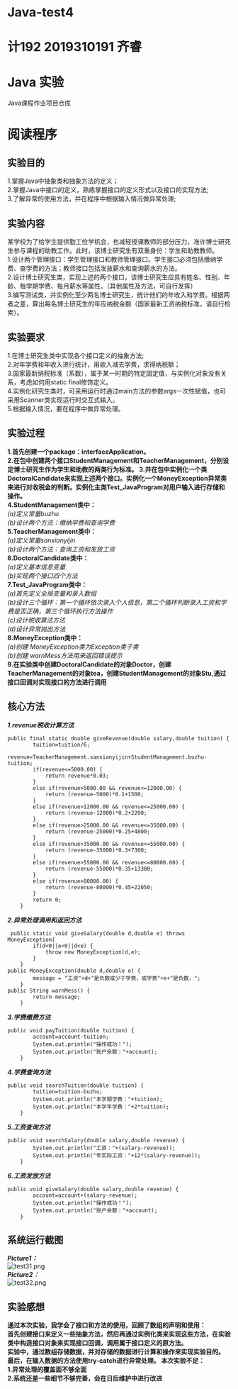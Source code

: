 # Java-test4
# 计192 2019310191 齐睿
# Java 实验
Java课程作业项目仓库
# 阅读程序
## 实验目的
1.掌握Java中抽象类和抽象方法的定义；   
2.掌握Java中接口的定义，熟练掌握接口的定义形式以及接口的实现方法;  
3.了解异常的使用方法，并在程序中根据输入情况做异常处理;    
## 实验内容
某学校为了给学生提供勤工俭学机会，也减轻授课教师的部分压力，准许博士研究生参与课程的助教工作。此时，该博士研究生有双重身份：学生和助教教师。  
1.设计两个管理接口：学生管理接口和教师管理接口。学生接口必须包括缴纳学费、查学费的方法；教师接口包括发放薪水和查询薪水的方法。  
2.设计博士研究生类，实现上述的两个接口，该博士研究生应具有姓名、性别、年龄、每学期学费、每月薪水等属性。（其他属性及方法，可自行发挥）  
3.编写测试类，并实例化至少两名博士研究生，统计他们的年收入和学费。根据两者之差，算出每名博士研究生的年应纳税金额（国家最新工资纳税标准，请自行检索）。  
## 实验要求
1.在博士研究生类中实现各个接口定义的抽象方法;  
2.对年学费和年收入进行统计，用收入减去学费，求得纳税额；  
3.国家最新纳税标准（系数），属于某一时期的特定固定值，与实例化对象没有关系，考虑如何用static  final修饰定义。  
4.实例化研究生类时，可采用运行时通过main方法的参数args一次性赋值，也可采用Scanner类实现运行时交互式输入。  
5.根据输入情况，要在程序中做异常处理。   
## 实验过程
**1.首先创建一个package：interfaceApplication。  
2.在包中创建两个接口StudentManagement和TeacherManagement，分别设定博士研究生作为学生和助教的两类行为标准。 
3.并在包中实例化一个类DoctoralCandidate来实现上述两个接口。实例化一个MoneyException异常类来进行对收税金的判断。实例化主类Test_JavaProgram对用户输入进行存储和操作。  
4.StudentManagement类中：**  
*(a)定义常量buzhu  
(b)设计两个方法：缴纳学费和查询学费*  
**5.TeacherManagement类中：**  
*(a)定义常量sanxianyijin  
(b)设计两个方法：查询工资和发放工资*  
**6.DoctoralCandidate类中：**  
*(a)定义基本信息变量  
(b)实现两个接口四个方法*    
**7.Test_JavaProgram类中：**  
*(a)首先定义全局变量和录入数组  
(b)设计三个循环：第一个循环依次录入个人信息，第二个循环判断录入工资和学费是否正确，第三个循环执行方法操作  
(c)设计税收算法方法    
(d)设计异常抛出方法*  
**8.MoneyException类中：**  
*(a)创建 MoneyException类为Exception类子类  
(b)创建 warnMess方法用来返回错误提示*  
**9.在实验类中创建DoctoralCandidate的对象Doctor，创建TeacherManagement的对象tea，创建StudentManagement的对象Stu,通过接口回调对实现接口的方法进行调用**
## 核心方法  
***1.revenue税收计算方法***
```
public final static double giveRevenue(double salary,double tuition) {
		tuition=tuition/6;                                                             
		revenue=TeacherManagement.sanxianyijin+StudentManagement.buzhu-tuition; 
		if(revenue<=5000.00) {                           
			return revenue*0.03;
		}
		else if(revenue>5000.00 && revenue<=12000.00) {  
			return (revenue-5000)*0.1+1500;
		}
		else if(revenue>12000.00 && revenue<=25000.00) { 
			return (revenue-12000)*0.2+2200;
		}
		else if(revenue>25000.00 && revenue<=35000.00) { 
			return (revenue-25000)*0.25+4800;
		}
		else if(revenue>35000.00 && revenue<=55000.00) { 
			return (revenue-35000)*0.3+7300;
		}
		else if(revenue>55000.00 && revenue<=80000.00) { 
			return (revenue-55000)*0.35+13300;
		}
		else if(revenue>80000.00) {                      
			return (revenue-80000)*0.45+22050;
		}
		return 0;
	}
``` 
***2.异常处理调用和返回方法***
```
 public static void giveSalary(double d,double e) throws MoneyException{
		if(d<0||e<0||d<e) {
			throw new MoneyException(d,e);
		}
	}
public MoneyException(double d,double e) {
		message = "工资"+d+"是负数或少于学费，或学费"+e+"是负数，";
	}
public String warnMess() {
		return message;
	}
``` 
***3.学费缴费方法***
```
public void payTuition(double tuition) {
		account=account-tuition;
		System.out.println("操作成功！");
		System.out.println("账户余额："+account);
	}
``` 
***4.学费查询方法***  
```
public void searchTuition(double tuition) {
		tuition=tuition-buzhu;
		System.out.println("本学期学费："+tuition);
		System.out.println("本学年学费："+2*tuition);
	}
``` 
***5.工资查询方法***
```
public void searchSalary(double salary,double revenue) {                       
		System.out.println("工资："+(salary-revenue));
		System.out.println("年实际工资："+12*(salary-revenue));
	}
``` 
***6.工资发放方法***
```
public void giveSalary(double salary,double revenue) {
		account=account+(salary-revenue);
		System.out.println("操作成功！");
		System.out.println("账户余额："+account);
	}
```
## 系统运行截图  
***Picture1：***  
![test31.png](https://i.loli.net/2020/11/08/UDcZdStBwr8eQRL.png)  
***Picture2：***  
![test32.png](https://i.loli.net/2020/11/08/4KJczYklW9nDBeH.png)  
## 实验感想  
**通过本次实验，我学会了接口和方法的使用，回顾了数组的声明和使用：  
首先创建接口来定义一些抽象方法，然后再通过实例化类来实现这些方法，在实验类中构造接口对象来实现接口回调，调用属于接口定义的原方法。  
实验中，通过数组存储数据，并对存储的数据进行计算和操作来实现实验目的。  
最后，在输入数据的方法使用try-catch进行异常处理。
本次实验不足：    
1.异常处理的覆盖面不够全面  
2.系统还差一些细节不够完善，会在日后维护中进行改进**
